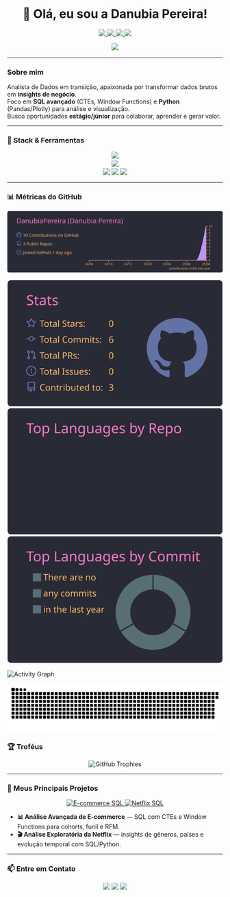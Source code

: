 <!-- Banner (opcional): salve seu arquivo em assets/banner.png -->
<p align="center">
  <!-- <img src="https://raw.githubusercontent.com/DanubiaPereira/DanubiaPereira/main/assets/banner.png" width="100%" alt="Danubia Pereira"/> -->
</p>

<h1 align="center">👋 Olá, eu sou a Danubia Pereira!</h1>

<p align="center">
  <a href="https://www.linkedin.com/in/danubiapereira-33486296/" target="_blank">
    <img src="https://img.shields.io/badge/LinkedIn-0A66C2?style=for-the-badge&logo=linkedin&logoColor=white" />
  </a>
  <a href="mailto:danubia.pereira.silv@gmail.com">
    <img src="https://img.shields.io/badge/Gmail-D14836?style=for-the-badge&logo=gmail&logoColor=white" />
  </a>
  <a href="https://wa.me/5535998629173" target="_blank">
    <img src="https://img.shields.io/badge/WhatsApp-25D366?style=for-the-badge&logo=whatsapp&logoColor=white" />
  </a>
  <img src="https://komarev.com/ghpvc/?username=DanubiaPereira&label=Profile%20views&color=9f7aea&style=for-the-badge" />
</p>

<p align="center">
  <img src="https://readme-typing-svg.herokuapp.com?font=Fira+Code&size=22&color=9f7aea&center=true&vCenter=true&width=720&lines=Analista+de+Dados;SQL+%7C+Python+%7C+Power+BI;Explorando+dados+e+contando+hist%C3%B3rias+com+insights" />
</p>

---

### Sobre mim
Analista de Dados em transição, apaixonada por transformar dados brutos em **insights de negócio**.  
Foco em **SQL avançado** (CTEs, Window Functions) e **Python** (Pandas/Plotly) para análise e visualização.  
Busco oportunidades **estágio/júnior** para colaborar, aprender e gerar valor.

---

### 🧰 Stack & Ferramentas
<p align="center">
  <img src="https://skillicons.dev/icons?i=python,git,github,vscode,linux,postgresql,mysql" />
  <br/>
  <img src="https://skillicons.dev/icons?i=pandas" />
  <br/>
  <img src="https://img.shields.io/badge/SQL%20(CTEs%20%7C%20Window)-4D4D4D?style=for-the-badge"/>
  <img src="https://img.shields.io/badge/Power%20BI-F2C811?style=for-the-badge&logo=powerbi&logoColor=000"/>
  <img src="https://img.shields.io/badge/Jupyter-F37626?style=for-the-badge&logo=jupyter&logoColor=fff"/>
</p>

---

### 📊 Métricas do GitHub

<!-- Summary Cards (arquivos gerados pela Action, já no seu repo) -->
![Profile Details](./profile-summary-card-output/dracula/0-profile-details.svg)

![Stats](./profile-summary-card-output/dracula/3-stats.svg)
![Repos per language](./profile-summary-card-output/dracula/1-repos-per-language.svg)
![Most commit language](./profile-summary-card-output/dracula/2-most-commit-language.svg)

<!-- Activity Graph local (só aparece se você rodou a Action estática e criou assets/activity-graph.svg) -->
<!-- Se não tiver, apague esta linha ou troque pelo endpoint externo -->
![Activity Graph](https://github-readme-activity-graph.vercel.app/graph?username=DanubiaPereira&theme=react-dark&hide_border=true&area=true)

<!-- Snake (fica em outro branch, então aqui precisa ser absoluto mesmo) -->
<p align="center">
  <img src="https://raw.githubusercontent.com/DanubiaPereira/DanubiaPereria/refs/heads/output/snake.svg" alt="Snake animation"/>
</p>


### 🏆 Troféus
<p align="center">
  <img src="https://github-profile-trophy.vercel.app/?username=DanubiaPereira&theme=onedark&no-bg=true&no-frame=true&row=1&column=6" alt="GitHub Trophies"/>
</p>

---

### 🚀 Meus Principais Projetos

<p align="center">
  <a href="https://github.com/DanubiaPereira/analise-avancada-ecommerce-sql">
    <img width="440" src="https://github-readme-stats.vercel.app/api/pin/?username=DanubiaPereira&repo=analise-avancada-ecommerce-sql&theme=dracula&hide_border=true" alt="E-commerce SQL"/>
  </a><!-- --><a href="https://github.com/DanubiaPereira/analise-netflix-sql">
    <img width="440" src="https://github-readme-stats.vercel.app/api/pin/?username=DanubiaPereira&repo=analise-netflix-sql&theme=dracula&hide_border=true" alt="Netflix SQL"/>
  </a>
</p>


- **📊 Análise Avançada de E-commerce** — SQL com CTEs e Window Functions para cohorts, funil e RFM.  
- **🎬 Análise Exploratória da Netflix** — insights de gêneros, países e evolução temporal com SQL/Python.


---

### 📫 Entre em Contato
<p align="center">
  <a href="https://www.linkedin.com/in/danubiapereira-33486296/" target="_blank"><img src="https://img.shields.io/badge/LinkedIn-0A66C2?style=for-the-badge&logo=linkedin&logoColor=white"/></a>
  <a href="mailto:danubia.pereira.silv@gmail.com"><img src="https://img.shields.io/badge/Gmail-D14836?style=for-the-badge&logo=gmail&logoColor=white"/></a>
  <a href="https://wa.me/5535998629173" target="_blank"><img src="https://img.shields.io/badge/WhatsApp-25D366?style=for-the-badge&logo=whatsapp&logoColor=white"/></a>
</p>

<!-- Observação:
- Se algum card aparecer vazio, rode as Actions em "Actions → Run workflow".
- O card de linguagens precisa de repositórios com arquivos .sql/.py/.ipynb públicos.
-->
